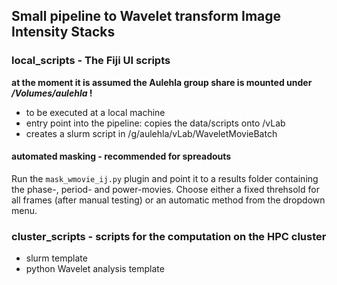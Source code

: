 ## Small pipeline to Wavelet transform Image Intensity Stacks

### local_scripts - The Fiji UI scripts 

__at the moment it is assumed the Aulehla group share is mounted under
*/Volumes/aulehla* !__

- to be executed at a local machine
- entry point into the pipeline: copies the data/scripts onto /vLab
- creates a slurm script in /g/aulehla/vLab/WaveletMovieBatch


#### automated masking - recommended for spreadouts ####

Run the ```mask_wmovie_ij.py``` plugin and point it to a results folder containing
the phase-, period- and power-movies. Choose either a fixed threhsold for all frames
(after manual testing) or an automatic method from the dropdown menu.

### cluster_scripts - scripts for the computation on the HPC cluster

- slurm template
- python Wavelet analysis template